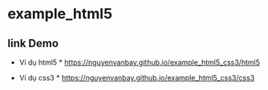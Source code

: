 # example_html5
## link Demo

* Ví dụ html5 *
https://nguyenvanbay.github.io/example_html5_css3/html5

* Ví dụ css3 *
https://nguyenvanbay.github.io/example_html5_css3/css3
